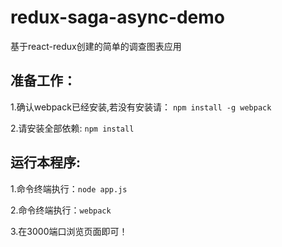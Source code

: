 # redux-saga-async-demo
基于react-redux创建的简单的调查图表应用

## 准备工作：
1.确认webpack已经安装,若没有安装请：
`npm install -g webpack`

2.请安装全部依赖:
`npm install`


## 运行本程序:

1.命令终端执行：`node app.js`

2.命令终端执行：`webpack`

3.在3000端口浏览页面即可！
